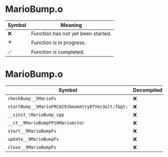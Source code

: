 # MarioBump.o
| Symbol | Meaning 
| ------------- | ------------- 
| :x: | Function has not yet been started. 
| :eight_pointed_black_star: | Function is in progress. 
| :white_check_mark: | Function is completed. 


# MarioBump.o
| Symbol | Decompiled? |
| ------------- | ------------- |
| `checkBump__5MarioFv` | :x: |
| `startBump__5MarioFRCQ29JGeometry8TVec3&lt;f&gt;` | :x: |
| `__sinit_\MarioBump_cpp` | :x: |
| `__ct__9MarioBumpFP10MarioActor` | :x: |
| `start__9MarioBumpFv` | :x: |
| `update__9MarioBumpFv` | :x: |
| `close__9MarioBumpFv` | :x: |
